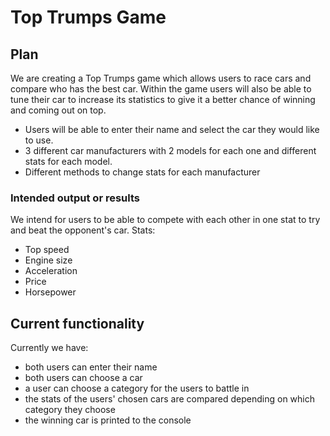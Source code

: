 # Top Trumps Game

## Plan

We are creating a Top Trumps game which allows users to race cars and compare who has the best car. Within the game users will also be able to tune their car to increase its statistics to give it a better chance of winning and coming out on top. 
- Users will be able to enter their name and select the car they would like to use. 
- 3 different car manufacturers with 2 models for each one and different stats for each model.
- Different methods to change stats for each manufacturer

### Intended output or results
We intend for users to be able to compete with each other in one stat to try and beat the opponent's car.
Stats:
- Top speed
- Engine size
- Acceleration
- Price
- Horsepower

## Current functionality

Currently we have:

- both users can enter their name
- both users can choose a car
- a user can choose a category for the users to battle in
- the stats of the users' chosen cars are compared depending on which category they choose
- the winning car is printed to the console




